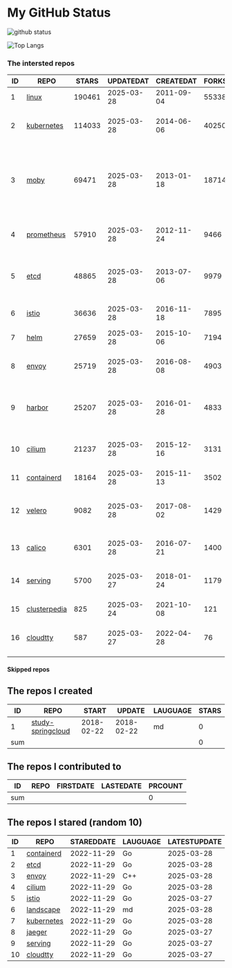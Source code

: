# My GitHub Status

<img src="https://github-readme-stats-1.yihong0618.vercel.app/api?username=daoqingniu&show_icons=true&&&hide_title=true&count_private=true" alt="github status" />

![Top Langs](https://github-readme-stats-1.yihong0618.vercel.app/api/top-langs/?username=daoqingniu&layout=compact)

<!--START_SECTION:github_repos-->
### The intersted repos
| ID |                              REPO                               | STARS  | UPDATEDAT  | CREATEDAT  | FORKSCOUNT |                                                DESCRIPTIONS                                                |
|----|-----------------------------------------------------------------|--------|------------|------------|------------|------------------------------------------------------------------------------------------------------------|
|  1 | [linux](https://github.com/torvalds/linux)                      | 190461 | 2025-03-28 | 2011-09-04 |      55338 | Linux kernel source tree                                                                                   |
|  2 | [kubernetes](https://github.com/kubernetes/kubernetes)          | 114033 | 2025-03-28 | 2014-06-06 |      40250 | Production-Grade Container Scheduling and Management                                                       |
|  3 | [moby](https://github.com/moby/moby)                            |  69471 | 2025-03-28 | 2013-01-18 |      18714 | The Moby Project - a collaborative project for the container ecosystem to assemble container-based systems |
|  4 | [prometheus](https://github.com/prometheus/prometheus)          |  57910 | 2025-03-28 | 2012-11-24 |       9466 | The Prometheus monitoring system and time series database.                                                 |
|  5 | [etcd](https://github.com/etcd-io/etcd)                         |  48865 | 2025-03-28 | 2013-07-06 |       9979 | Distributed reliable key-value store for the most critical data of a distributed system                    |
|  6 | [istio](https://github.com/istio/istio)                         |  36636 | 2025-03-28 | 2016-11-18 |       7895 | Connect, secure, control, and observe services.                                                            |
|  7 | [helm](https://github.com/helm/helm)                            |  27659 | 2025-03-28 | 2015-10-06 |       7194 | The Kubernetes Package Manager                                                                             |
|  8 | [envoy](https://github.com/envoyproxy/envoy)                    |  25719 | 2025-03-28 | 2016-08-08 |       4903 | Cloud-native high-performance edge/middle/service proxy                                                    |
|  9 | [harbor](https://github.com/goharbor/harbor)                    |  25207 | 2025-03-28 | 2016-01-28 |       4833 | An open source trusted cloud native registry project that stores, signs, and scans content.                |
| 10 | [cilium](https://github.com/cilium/cilium)                      |  21237 | 2025-03-28 | 2015-12-16 |       3131 | eBPF-based Networking, Security, and Observability                                                         |
| 11 | [containerd](https://github.com/containerd/containerd)          |  18164 | 2025-03-28 | 2015-11-13 |       3502 | An open and reliable container runtime                                                                     |
| 12 | [velero](https://github.com/vmware-tanzu/velero)                |   9082 | 2025-03-28 | 2017-08-02 |       1429 | Backup and migrate Kubernetes applications and their persistent volumes                                    |
| 13 | [calico](https://github.com/projectcalico/calico)               |   6301 | 2025-03-28 | 2016-07-21 |       1400 | Cloud native networking and network security                                                               |
| 14 | [serving](https://github.com/knative/serving)                   |   5700 | 2025-03-27 | 2018-01-24 |       1179 | Kubernetes-based, scale-to-zero, request-driven compute                                                    |
| 15 | [clusterpedia](https://github.com/clusterpedia-io/clusterpedia) |    825 | 2025-03-24 | 2021-10-08 |        121 | The Encyclopedia of Kubernetes clusters                                                                    |
| 16 | [cloudtty](https://github.com/cloudtty/cloudtty)                |    587 | 2025-03-27 | 2022-04-28 |         76 | A Friendly Kubernetes CloudShell (Web Terminal) !                                                          |



#### Skipped repos
<!--END_SECTION:github_repos-->

<!--START_SECTION:my_github-->
## The repos I created
| ID  |                                 REPO                                 |   START    |   UPDATE   | LAUGUAGE | STARS |
|-----|----------------------------------------------------------------------|------------|------------|----------|-------|
|   1 | [study-springcloud](https://github.com/daoqingniu/study-springcloud) | 2018-02-22 | 2018-02-22 | md       |     0 |
| sum |                                                                      |            |            |          |     0 |

## The repos I contributed to
| ID  | REPO | FIRSTDATE | LASTEDATE | PRCOUNT |
|-----|------|-----------|-----------|---------|
| sum |      |           |           |       0 |

## The repos I stared (random 10)
| ID |                          REPO                          | STAREDDATE | LAUGUAGE | LATESTUPDATE |
|----|--------------------------------------------------------|------------|----------|--------------|
|  1 | [containerd](https://github.com/containerd/containerd) | 2022-11-29 | Go       | 2025-03-28   |
|  2 | [etcd](https://github.com/etcd-io/etcd)                | 2022-11-29 | Go       | 2025-03-28   |
|  3 | [envoy](https://github.com/envoyproxy/envoy)           | 2022-11-29 | C++      | 2025-03-28   |
|  4 | [cilium](https://github.com/cilium/cilium)             | 2022-11-29 | Go       | 2025-03-28   |
|  5 | [istio](https://github.com/istio/istio)                | 2022-11-29 | Go       | 2025-03-27   |
|  6 | [landscape](https://github.com/cncf/landscape)         | 2022-11-29 | md       | 2025-03-28   |
|  7 | [kubernetes](https://github.com/kubernetes/kubernetes) | 2022-11-29 | Go       | 2025-03-28   |
|  8 | [jaeger](https://github.com/jaegertracing/jaeger)      | 2022-11-29 | Go       | 2025-03-27   |
|  9 | [serving](https://github.com/knative/serving)          | 2022-11-29 | Go       | 2025-03-27   |
| 10 | [cloudtty](https://github.com/cloudtty/cloudtty)       | 2022-11-29 | Go       | 2025-03-27   |

<!--END_SECTION:my_github-->
